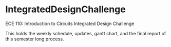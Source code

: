 # IntegratedDesignChallenge
ECE 110: Introduction to Circuits Integrated Design Challenge


This holds the weekly schedule, updates, gantt chart, and the final report of this semester long process.
